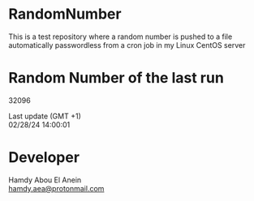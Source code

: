 # RandomNumber    
This is a test repository where a random number is pushed to a file automatically passwordless from a cron job in my Linux CentOS server    
# Random Number of the last run   
32096
      
Last update (GMT +1)    
02/28/24 14:00:01
# Developer    
Hamdy Abou El Anein   
hamdy.aea@protonmail.com

